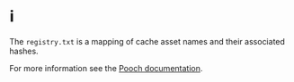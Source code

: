 # ℹ️

The `registry.txt` is a mapping of cache asset names and their associated hashes.

For more information see the [Pooch documentation](https://www.fatiando.org/pooch/latest/registry-files.html).
